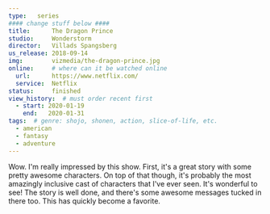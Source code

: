 ```yaml
---
type:   series
#### change stuff below ####
title:      The Dragon Prince
studio:     Wonderstorm
director:   Villads Spangsberg
us_release: 2018-09-14 
img:        vizmedia/the-dragon-prince.jpg 
online:     # where can it be watched online
  url:      https://www.netflix.com/
  service:  Netflix
status:     finished
view_history:  # must order recent first
  - start: 2020-01-19 
    end:   2020-01-31
tags:  # genre: shojo, shonen, action, slice-of-life, etc.
  - american
  - fantasy
  - adventure
---
```


Wow. I'm really impressed by this show. First, it's a great story with some pretty awesome characters. On top of that though, it's probably the most amazingly inclusive cast of characters that I've ever seen. It's wonderful to see! The story is well done, and there's some awesome messages tucked in there too. This has quickly become a favorite. 